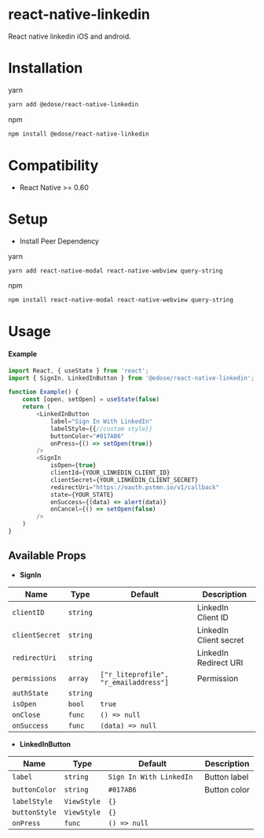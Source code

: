 # react-native-linkedin

React native linkedin iOS and android.

# Installation

yarn

```bash
yarn add @edose/react-native-linkedin
```

npm

```bash
npm install @edose/react-native-linkedin
```

# Compatibility

- React Native >= 0.60

# Setup

- Install Peer Dependency

yarn

```bash
yarn add react-native-modal react-native-webview query-string
```

npm

```bash
npm install react-native-modal react-native-webview query-string
```

# Usage

#### Example

```js
import React, { useState } from 'react';
import { SignIn, LinkedInButton } from '@edose/react-native-linkedin';

function Example() {
	const [open, setOpen] = useState(false)
	return (
		<LinkedInButton
			label="Sign In With LinkedIn"
			labelStyle={{//custom style}}
			buttonColor="#017AB6"
			onPress={() => setOpen(true)}
		/>
		<SignIn
			isOpen={true}
			clientId={YOUR_LINKEDIN_CLIENT_ID}
			clientSecret={YOUR_LINKEDIN_CLIENT_SECRET}
			redirectUri="https://oauth.pstmn.io/v1/callback"
			state={YOUR_STATE}
			onSuccess={(data) => alert(data)}
			onCancel={() => setOpen(false)
		/>
	)
}
```

## Available Props

- **SignIn**

| Name           | Type     | Default                               | Description            |
| -------------- | -------- | ------------------------------------- | ---------------------- |
| `clientID`     | `string` |                                       | LinkedIn Client ID     |
| `clientSecret` | `string` |                                       | LinkedIn Client secret |
| `redirectUri`  | `string` |                                       | LinkedIn Redirect URI  |
| `permissions`  | `array`  | `["r_liteprofile", "r_emailaddress"]` | Permission             |
| `authState`    | `string` |                                       |                        |
| `isOpen`       | `bool`   | `true`                                |                        |
| `onClose`      | `func`   | `() => null`                          |                        |
| `onSuccess`    | `func`   | `(data) => null`                      |                        |

- **LinkedInButton**

| Name          | Type        | Default                  | Description  |
| ------------- | ----------- | ------------------------ | ------------ |
| `label`       | `string`    | `Sign In With LinkedIn ` | Button label |
| `buttonColor` | `string`    | `#017AB6`                | Button color |
| `labelStyle`  | `ViewStyle` | `{}`                     |              |
| `buttonStyle` | `ViewStyle` | `{}`                     |              |
| `onPress`     | `func`      | `() => null`             |
